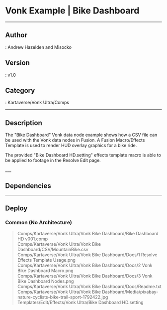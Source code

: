 # Vonk Example | Bike Dashboard
___

## Author
 : Andrew Hazelden and Misocko

## Version
 : v1.0

## Category
 : Kartaverse/Vonk Ultra/Comps
___

## Description
<p>The "Bike Dashboard" Vonk data node example shows how a CSV file can be used with the Vonk data nodes in Fusion. A Fusion Macro/Effects Template is used to render HUD overlay graphics for a bike ride.</p>

<p>The provided "Bike Dashboard HD.setting" effects template macro is able to be applied to footage in the Resolve Edit page.</p>___

## Dependencies


___

## Deploy

### Common (No Architecture)

> Comps/Kartaverse/Vonk Ultra/Vonk Bike Dashboard/Bike Dashboard HD v001.comp  
> Comps/Kartaverse/Vonk Ultra/Vonk Bike Dashboard/CSV/MountainBike.csv  
> Comps/Kartaverse/Vonk Ultra/Vonk Bike Dashboard/Docs/1 Resolve Effects Template Usage.png  
> Comps/Kartaverse/Vonk Ultra/Vonk Bike Dashboard/Docs/2 Vonk Bike Dashboard Macro.png  
> Comps/Kartaverse/Vonk Ultra/Vonk Bike Dashboard/Docs/3 Vonk Bike Dashboard Nodes.png  
> Comps/Kartaverse/Vonk Ultra/Vonk Bike Dashboard/Docs/Readme.txt  
> Comps/Kartaverse/Vonk Ultra/Vonk Bike Dashboard/Media/pixabay-nature-cyclists-bike-trail-sport-1792422.jpg  
> Templates/Edit/Effects/Vonk Ultra/Bike Dashboard HD.setting  
